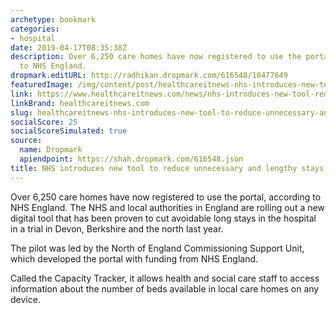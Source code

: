 ```yaml
---
archetype: bookmark
categories:
- hospital
date: 2019-04-17T08:35:38Z
description: Over 6,250 care homes have now registered to use the portal, according
  to NHS England.
dropmark.editURL: http://radhikan.dropmark.com/616548/18477649
featuredImage: /img/content/post/healthcareitnews-nhs-introduces-new-tool-to-reduce-unnecessary-and-lengthy-stays-in-hospital.jpg
link: https://www.healthcareitnews.com/news/nhs-introduces-new-tool-reduce-unnecessary-and-lengthy-stays-hospital
linkBrand: healthcareitnews.com
slug: healthcareitnews-nhs-introduces-new-tool-to-reduce-unnecessary-and-lengthy-stays-in-hospital
socialScore: 25
socialScoreSimulated: true
source:
  name: Dropmark
  apiendpoint: https://shah.dropmark.com/616548.json
title: NHS introduces new tool to reduce unnecessary and lengthy stays in hospital
---
```

Over 6,250 care homes have now registered to use the portal, according to NHS England. The NHS and local authorities in England are rolling out a new digital tool that has been proven to cut avoidable long stays in the hospital in a trial in Devon, Berkshire and the north last year.

The pilot was led by the North of England Commissioning Support Unit, which developed the portal with funding from NHS England.

Called the Capacity Tracker, it allows health and social care staff to access information about the number of beds available in local care homes on any device.

